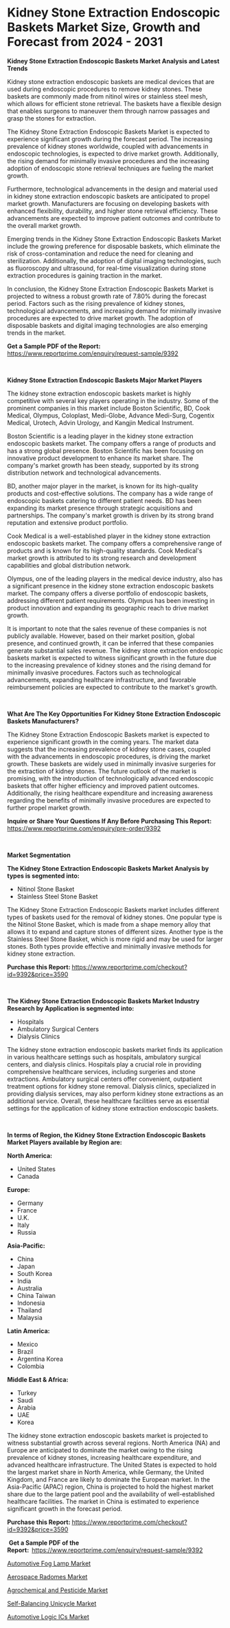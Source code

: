 <p><h1>Kidney Stone Extraction Endoscopic Baskets Market Size, Growth and Forecast from 2024 - 2031</h1></p><p><strong>Kidney Stone Extraction Endoscopic Baskets Market Analysis and Latest Trends</strong></p>
<p><p>Kidney stone extraction endoscopic baskets are medical devices that are used during endoscopic procedures to remove kidney stones. These baskets are commonly made from nitinol wires or stainless steel mesh, which allows for efficient stone retrieval. The baskets have a flexible design that enables surgeons to maneuver them through narrow passages and grasp the stones for extraction.</p><p>The Kidney Stone Extraction Endoscopic Baskets Market is expected to experience significant growth during the forecast period. The increasing prevalence of kidney stones worldwide, coupled with advancements in endoscopic technologies, is expected to drive market growth. Additionally, the rising demand for minimally invasive procedures and the increasing adoption of endoscopic stone retrieval techniques are fueling the market growth.</p><p>Furthermore, technological advancements in the design and material used in kidney stone extraction endoscopic baskets are anticipated to propel market growth. Manufacturers are focusing on developing baskets with enhanced flexibility, durability, and higher stone retrieval efficiency. These advancements are expected to improve patient outcomes and contribute to the overall market growth.</p><p>Emerging trends in the Kidney Stone Extraction Endoscopic Baskets Market include the growing preference for disposable baskets, which eliminate the risk of cross-contamination and reduce the need for cleaning and sterilization. Additionally, the adoption of digital imaging technologies, such as fluoroscopy and ultrasound, for real-time visualization during stone extraction procedures is gaining traction in the market.</p><p>In conclusion, the Kidney Stone Extraction Endoscopic Baskets Market is projected to witness a robust growth rate of 7.80% during the forecast period. Factors such as the rising prevalence of kidney stones, technological advancements, and increasing demand for minimally invasive procedures are expected to drive market growth. The adoption of disposable baskets and digital imaging technologies are also emerging trends in the market.</p></p>
<p><strong>Get a Sample PDF of the Report:&nbsp;</strong> <a href="https://www.reportprime.com/enquiry/request-sample/9392">https://www.reportprime.com/enquiry/request-sample/9392</a></p>
<p>&nbsp;</p>
<p><strong>Kidney Stone Extraction Endoscopic Baskets Major Market Players</strong></p>
<p><p>The kidney stone extraction endoscopic baskets market is highly competitive with several key players operating in the industry. Some of the prominent companies in this market include Boston Scientific, BD, Cook Medical, Olympus, Coloplast, Medi-Globe, Advance Medi-Surg, Cogentix Medical, Urotech, Advin Urology, and Kangjin Medical Instrument.</p><p>Boston Scientific is a leading player in the kidney stone extraction endoscopic baskets market. The company offers a range of products and has a strong global presence. Boston Scientific has been focusing on innovative product development to enhance its market share. The company's market growth has been steady, supported by its strong distribution network and technological advancements.</p><p>BD, another major player in the market, is known for its high-quality products and cost-effective solutions. The company has a wide range of endoscopic baskets catering to different patient needs. BD has been expanding its market presence through strategic acquisitions and partnerships. The company's market growth is driven by its strong brand reputation and extensive product portfolio.</p><p>Cook Medical is a well-established player in the kidney stone extraction endoscopic baskets market. The company offers a comprehensive range of products and is known for its high-quality standards. Cook Medical's market growth is attributed to its strong research and development capabilities and global distribution network.</p><p>Olympus, one of the leading players in the medical device industry, also has a significant presence in the kidney stone extraction endoscopic baskets market. The company offers a diverse portfolio of endoscopic baskets, addressing different patient requirements. Olympus has been investing in product innovation and expanding its geographic reach to drive market growth.</p><p>It is important to note that the sales revenue of these companies is not publicly available. However, based on their market position, global presence, and continued growth, it can be inferred that these companies generate substantial sales revenue. The kidney stone extraction endoscopic baskets market is expected to witness significant growth in the future due to the increasing prevalence of kidney stones and the rising demand for minimally invasive procedures. Factors such as technological advancements, expanding healthcare infrastructure, and favorable reimbursement policies are expected to contribute to the market's growth.</p></p>
<p>&nbsp;</p>
<p><strong>What Are The Key Opportunities For Kidney Stone Extraction Endoscopic Baskets Manufacturers?</strong></p>
<p><p>The Kidney Stone Extraction Endoscopic Baskets market is expected to experience significant growth in the coming years. The market data suggests that the increasing prevalence of kidney stone cases, coupled with the advancements in endoscopic procedures, is driving the market growth. These baskets are widely used in minimally invasive surgeries for the extraction of kidney stones. The future outlook of the market is promising, with the introduction of technologically advanced endoscopic baskets that offer higher efficiency and improved patient outcomes. Additionally, the rising healthcare expenditure and increasing awareness regarding the benefits of minimally invasive procedures are expected to further propel market growth.</p></p>
<p><strong>Inquire or Share Your Questions If Any Before Purchasing This Report:</strong> <a href="https://www.reportprime.com/enquiry/pre-order/9392">https://www.reportprime.com/enquiry/pre-order/9392</a></p>
<p>&nbsp;</p>
<p><strong>Market Segmentation</strong></p>
<p><strong>The Kidney Stone Extraction Endoscopic Baskets Market Analysis by types is segmented into:</strong></p>
<p><ul><li>Nitinol Stone Basket</li><li>Stainless Steel Stone Basket</li></ul></p>
<p><p>The Kidney Stone Extraction Endoscopic Baskets market includes different types of baskets used for the removal of kidney stones. One popular type is the Nitinol Stone Basket, which is made from a shape memory alloy that allows it to expand and capture stones of different sizes. Another type is the Stainless Steel Stone Basket, which is more rigid and may be used for larger stones. Both types provide effective and minimally invasive methods for kidney stone extraction.</p></p>
<p><strong>Purchase this Report:&nbsp;</strong><a href="https://www.reportprime.com/checkout?id=9392&price=3590">https://www.reportprime.com/checkout?id=9392&price=3590</a></p>
<p>&nbsp;</p>
<p><strong>The Kidney Stone Extraction Endoscopic Baskets Market Industry Research by Application is segmented into:</strong></p>
<p><ul><li>Hospitals</li><li>Ambulatory Surgical Centers</li><li>Dialysis Clinics</li></ul></p>
<p><p>The kidney stone extraction endoscopic baskets market finds its application in various healthcare settings such as hospitals, ambulatory surgical centers, and dialysis clinics. Hospitals play a crucial role in providing comprehensive healthcare services, including surgeries and stone extractions. Ambulatory surgical centers offer convenient, outpatient treatment options for kidney stone removal. Dialysis clinics, specialized in providing dialysis services, may also perform kidney stone extractions as an additional service. Overall, these healthcare facilities serve as essential settings for the application of kidney stone extraction endoscopic baskets.</p></p>
<p>&nbsp;</p>
<p><strong>In terms of Region, the Kidney Stone Extraction Endoscopic Baskets Market Players available by Region are:</strong></p>
<p>
    <p> <strong> North America: </strong>
        <ul>
            <li>United States</li>
            <li>Canada</li>
        </ul>
        </p> 
    <p> <strong> Europe: </strong>
        <ul>
            <li>Germany</li>
            <li>France</li>
            <li>U.K.</li>
            <li>Italy</li>
            <li>Russia</li>
        </ul>
        </p> 
    <p> <strong> Asia-Pacific: </strong>
        <ul>
            <li>China</li>
            <li>Japan</li>
            <li>South Korea</li>
            <li>India</li>
            <li>Australia</li>
            <li>China Taiwan</li>
            <li>Indonesia</li>
            <li>Thailand</li>
            <li>Malaysia</li>
        </ul>
        </p> 
    <p> <strong> Latin America: </strong>
        <ul>
            <li>Mexico</li>
            <li>Brazil</li>
            <li>Argentina Korea</li>
            <li>Colombia</li>
        </ul>
        </p> 
    <p> <strong> Middle East & Africa: </strong>
        <ul>
            <li>Turkey</li>
            <li>Saudi</li>
            <li>Arabia</li>
            <li>UAE</li>
            <li>Korea</li>
        </ul>
    </p>
    </p>
<p><p>The kidney stone extraction endoscopic baskets market is projected to witness substantial growth across several regions. North America (NA) and Europe are anticipated to dominate the market owing to the rising prevalence of kidney stones, increasing healthcare expenditure, and advanced healthcare infrastructure. The United States is expected to hold the largest market share in North America, while Germany, the United Kingdom, and France are likely to dominate the European market. In the Asia-Pacific (APAC) region, China is projected to hold the highest market share due to the large patient pool and the availability of well-established healthcare facilities. The market in China is estimated to experience significant growth in the forecast period.</p></p>
<p><strong>Purchase this Report: </strong><a href="https://www.reportprime.com/checkout?id=9392&price=3590">https://www.reportprime.com/checkout?id=9392&price=3590</a></p>
<p>&nbsp;<strong>Get a Sample PDF of the Report:&nbsp;&nbsp;</strong><a href="https://www.reportprime.com/enquiry/request-sample/9392">https://www.reportprime.com/enquiry/request-sample/9392</a></p>
<p><strong></strong></p>
<p><p><a href="https://medium.com/p/1bff2aef8e43/edit">Automotive Fog Lamp Market</a></p><p><a href="https://medium.com/p/2d135d696642/edit">Aerospace Radomes Market</a></p><p><a href="https://medium.com/p/c53edb080786/edit">Agrochemical and Pesticide Market</a></p><p><a href="https://medium.com/p/0405c1c0b537/edit">Self-Balancing Unicycle Market</a></p><p><a href="https://medium.com/p/b70091595f0d/edit">Automotive Logic ICs Market</a></p></p>